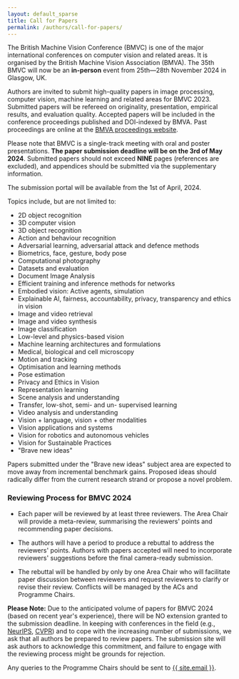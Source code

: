 ```yaml
---
layout: default_sparse
title: Call for Papers
permalink: /authors/call-for-papers/
---
```


<!--
<div class="row justify-content-md-center pb-2 ml-3 mr-3">
    <div class="col-12 col-md-8 col-lg-6">
            <picture>
                <img src="{{ site.baseurl }}/assets/images/layout/bmvc-logo.png" class="img-fluid rounded mx-auto d-block"  alt="BMVC 2021 Logo">
            </picture>
    </div>
</div>
-->

The British Machine Vision Conference (BMVC) is one of the major international conferences on computer vision and related areas. It is organised by the British Machine Vision Association (BMVA). The 35th BMVC will now be an **in-person** event from 25th—28th November 2024 in Glasgow, UK. 

Authors are invited to submit high-quality papers in image processing, computer vision, machine learning and related areas for BMVC 2023. Submitted papers will be refereed on originality, presentation, empirical results, and evaluation quality. Accepted papers will be included in the conference proceedings published and DOI-indexed by BMVA. Past proceedings are online at the [BMVA proceedings website](https://britishmachinevisionassociation.github.io/bmvc).

Please note that BMVC is a single-track meeting with oral and poster presentations. **The paper submission deadline will be on the 3rd of May 2024**. Submitted papers should not exceed <b>NINE</b> pages (references are excluded), and appendices should be submitted via the supplementary information. 

The submission portal will be available from the 1st of April, 2024.
<!-- <div class="row no-gutters pt-0 d-xs-block ">
    <div class="mb-1 pl-2 pr-2 mx-auto mx-sm-left col-xs-auto">
        <p style="text-align: center;"><a class="btn btn-primary" role="button" href="https://cmt3.research.microsoft.com/BMVC2023/">Submit your paper on CMT</a></p>
    </div>
    <div class="mb-1 pl-2 pr-2 mx-auto mx-sm-left col-xs-auto">
        <p style="text-align: center;"><a class="btn btn-primary" role="button" href="/authors/submit-your-paper/">Instructions for authors</a></p>
    </div>
</div> -->


Topics include, but are not limited to:

- 2D object recognition
- 3D computer vision 
- 3D object recognition
- Action and behaviour recognition 
- Adversarial learning, adversarial attack and defence methods
- Biometrics, face, gesture, body pose
- Computational photography
- Datasets and evaluation 
- Document Image Analysis
- Efficient training and inference methods for networks 
- Embodied vision: Active agents, simulation
- Explainable AI, fairness, accountability, privacy, transparency and ethics in vision 
- Image and video retrieval 
- Image and video synthesis
- Image classification
- Low-level and physics-based vision 
- Machine learning architectures and formulations 
- Medical, biological and cell microscopy 
- Motion and tracking 
- Optimisation and learning methods 
- Pose estimation
- Privacy and Ethics in Vision
- Representation learning
- Scene analysis and understanding 
- Transfer, low-shot, semi- and un- supervised learning 
- Video analysis and understanding 
- Vision + language, vision + other modalities 
- Vision applications and systems
- Vision for robotics and autonomous vehicles
- Vision for Sustainable Practices
- "Brave new ideas"

Papers submitted under the "Brave new ideas" subject area are expected to move away from incremental benchmark gains. Proposed ideas should radically differ from the current research strand or propose a novel problem.

### Reviewing Process for BMVC 2024

- Each paper will be reviewed by at least three reviewers. The Area Chair will provide a meta-review, summarising the reviewers' points and recommending paper decisions.

- The authors will have a period to produce a rebuttal to address the reviewers' points. Authors with papers accepted will need to incorporate reviewers' suggestions before the final camera-ready submission.

- The rebuttal will be handled by only by one Area Chair who will facilitate paper discussion between reviewers and request reviewers to clarify or revise their review. Conflicts will be managed by the ACs and Programme Chairs.

**Please Note:** Due to the anticipated volume of papers for BMVC 2024 (based on recent year's experience), there will be NO extension granted to the submission deadline. In keeping with conferences in the field (e.g., [NeurIPS](https://neurips.cc), [CVPR](https://cvpr2022.thecvf.com)) and to cope with the increasing number of submissions, we ask that all authors be prepared to review papers. The submission site will ask authors to acknowledge this commitment, and failure to engage with the reviewing process might be grounds for rejection.

Any queries to the Programme Chairs should be sent to <a href="mailto:{{ site.email }}"> {{ site.email }}</a>.

